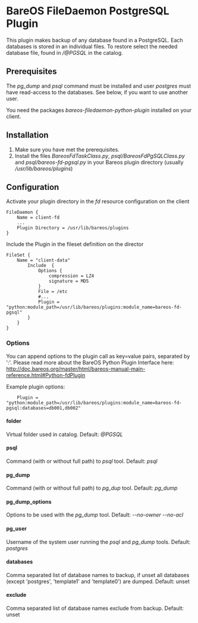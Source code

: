 # BareOS FileDaemon PostgreSQL Plugin
This plugin makes backup of any database found in a PostgreSQL. Each databases is stored in an individual files.
To restore select the needed database file, found in */@PGSQL* in the catalog.

## Prerequisites
The *pg_dump* and *psql* command must be installed and user *postgres* must have read-access to the databases.
See below, if you want to use another user.

You need the packages *bareos-filedaemon-python-plugin* installed on your client.

## Installation
1. Make sure you have met the prerequisites.
2. Install the files  *BareosFdTaskClass.py*, *psql/BareosFdPgSQLClass.py* and *psql/bareos-fd-pgsql.py* in your Bareos plugin directory (usually */usr/lib/bareos/plugins*)

## Configuration

Activate your plugin directory in the *fd* resource configuration on the client
```
FileDaemon {                          
    Name = client-fd
    ...
    Plugin Directory = /usr/lib/bareos/plugins
}
```

Include the Plugin in the fileset definition on the director
```
FileSet {
    Name = "client-data"
        Include  {
            Options {
                compression = LZ4
                signature = MD5
            }
            File = /etc
            #...
            Plugin = "python:module_path=/usr/lib/bareos/plugins:module_name=bareos-fd-pgsql"
        }
    }
}
```

### Options
You can append options to the plugin call as key=value pairs, separated by ':'.
Please read more about the BareOS Python Plugin Interface here: http://doc.bareos.org/master/html/bareos-manual-main-reference.html#Python-fdPlugin

Example plugin options:
```
    Plugin = "python:module_path=/usr/lib/bareos/plugins:module_name=bareos-fd-pgsql:databases=db001,db002"
```

#### folder
Virtual folder used in catalog. Default: *@PGSQL*

#### psql
Command (with or without full path) to *psql* tool. Default: *psql*

#### pg_dump
Command (with or without full path) to *pg_dup* tool. Default: *pg_dump*

#### pg_dump_options
Options to be used with the *pg_dump* tool. Default: *--no-owner --no-acl*

#### pg_user
Username of the system user running the *psql* and *pg_dump* tools. Default: *postgres*

#### databases
Comma separated list of database names to backup, if unset all databases (except 'postgres', 'template1' and 'template0') are dumped. Default: unset

#### exclude
Comma separated list of database names exclude from backup. Default: unset